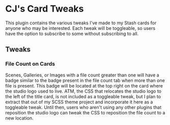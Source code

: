 # CJ's Card Tweaks
This plugin contains the various tweaks I've made to my Stash cards for anyone who may be interested. Each tweak will be toggleable, so users have the option to subscribe to some without subscribing to all.

## Tweaks

### File Count on Cards
Scenes, Galleries, or Images with a file count greater than one will have a badge similar to the badge present in the file count tab when more than one file is present. This badge will be located at the top right on the card where the studio logo used to live. ATM, the CSS that relocates the studio logo to the left of the title card, is not included as a toggleable tweak, but I plan to extract that out of my SCSS theme project and incorporate it here as a toggleable tweak. Until then, users who aren't using any other plugins that reposition the studio logo can tweak the CSS to reposition the file count to a new location.
